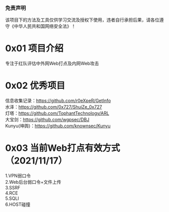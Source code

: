 ### 免责声明
该项目下的方法及工具仅供学习交流及授权下使用，违者自行承担后果，请各位遵守《中华人民共和国网络安全法》！

# 0x01 项目介绍
专注于红队评估中外网Web打点及内网Web攻击

# 0x02 优秀项目
信息收集记录：https://github.com/r0eXpeR/GetInfo  
水泽：https://github.com/0x727/ShuiZe_0x727  
灯塔：https://github.com/TophantTechnology/ARL  
大宝剑：https://github.com/wgpsec/DBJ  
Kunyu(坤舆)：https://github.com/knownsec/Kunyu  

# 0x03 当前Web打点有效方式（2021/11/17）
1.VPN弱⼝令  
2.Web后台弱口令+⽂件上传  
3.SSRF  
4.RCE  
5.SQLI  
6.HOST碰撞  
